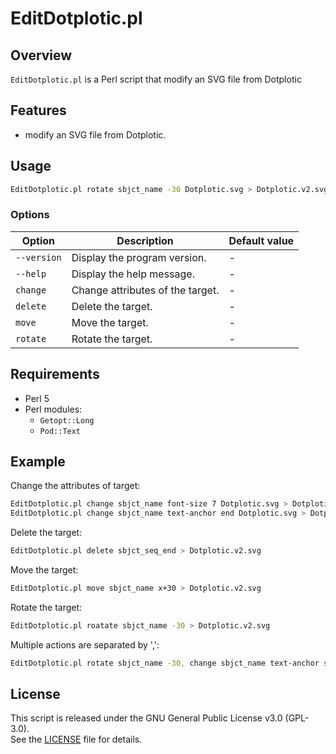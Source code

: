 # EditDotplotic.pl

## Overview

`EditDotplotic.pl` is a Perl script that modify an SVG file from Dotplotic

## Features

- modify an SVG file from Dotplotic.

## Usage

```bash
EditDotplotic.pl rotate sbjct_name -30 Dotplotic.svg > Dotplotic.v2.svg
```

### Options

| Option                | Description|Default value|
|-----------------------|------------|-------------|
| `--version`           | Display the program version.| - |
| `--help`              | Display the help message.| - |
| `change`              | Change attributes of the target.| - |
| `delete`              | Delete the target.| - |
| `move`                | Move the target.| - |
| `rotate`              | Rotate the target.| - |


## Requirements

- Perl 5
- Perl modules:
  - `Getopt::Long`
  - `Pod::Text`

## Example

Change the attributes of target:

```bash
EditDotplotic.pl change sbjct_name font-size 7 Dotplotic.svg > Dotplotic.v2.svg
EditDotplotic.pl change sbjct_name text-anchor end Dotplotic.svg > Dotplotic.v2.svg
```

Delete the target:

```bash
EditDotplotic.pl delete sbjct_seq_end > Dotplotic.v2.svg
```

Move the target:

```bash
EditDotplotic.pl move sbjct_name x+30 > Dotplotic.v2.svg
```

Rotate the target:

```bash
EditDotplotic.pl roatate sbjct_name -30 > Dotplotic.v2.svg
```

Multiple actions are separated by ',':

```bash 
EditDotplotic.pl rotate sbjct_name -30, change sbjct_name text-anchor start, change sbjct_name font-size 8, delete *_seq_*, rotate query_name +30, change query_name text-anchor end, change query_name font-size 6 Dotplotic.svg > Dotplotic.v2.svg

```

## License

This script is released under the GNU General Public License v3.0 (GPL-3.0).  
See the [LICENSE](../LICENSE) file for details.
